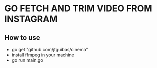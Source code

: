 # GO FETCH AND TRIM VIDEO FROM INSTAGRAM

## How to use
- go get "github.com/jtguibas/cinema"
- install ffmpeg in your machine
- go run main.go